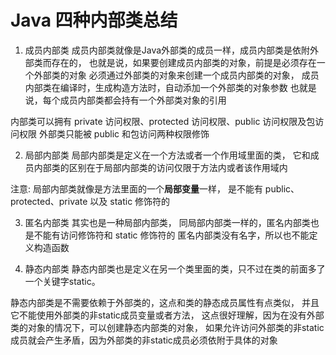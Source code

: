 # Java 四种内部类总结
1. 成员内部类
成员内部类就像是Java外部类的成员一样，成员内部类是依附外部类而存在的，
也就是说，如果要创建成员内部类的对象，前提是必须存在一个外部类的对象
必须通过外部类的对象来创建一个成员内部类的对象，
成员内部类在编译时，生成构造方法时，自动添加一个外部类的对象参数
也就是说，每个成员内部类都会持有一个外部类对象的引用

内部类可以拥有 private 访问权限、protected 访问权限、public 访问权限及包访问权限
外部类只能被 public 和包访问两种权限修饰


2. 局部内部类
局部内部类是定义在一个方法或者一个作用域里面的类，
它和成员内部类的区别在于局部内部类的访问仅限于方法内或者该作用域内

注意: 局部内部类就像是方法里面的一个**局部变量**一样，
是不能有 public、protected、private 以及 static 修饰符的


3. 匿名内部类
其实也是一种局部内部类，
同局部内部类一样的，匿名内部类也是不能有访问修饰符和 static 修饰符的
匿名内部类没有名字，所以也不能定义构造函数


4. 静态内部类
静态内部类也是定义在另一个类里面的类，只不过在类的前面多了一个关键字static。
 
静态内部类是不需要依赖于外部类的，这点和类的静态成员属性有点类似，
并且它不能使用外部类的非static成员变量或者方法，
这点很好理解，因为在没有外部类的对象的情况下，可以创建静态内部类的对象，
如果允许访问外部类的非static成员就会产生矛盾，因为外部类的非static成员必须依附于具体的对象

